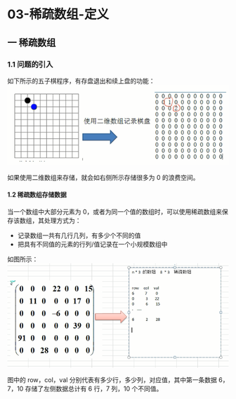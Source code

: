 # 03-稀疏数组-定义

## 一 稀疏数组

### 1.1 问题的引入

如下所示的五子棋程序，有存盘退出和续上盘的功能：  
![稀疏数组](../images/structure/array-03.png)

如果使用二维数组来存储，就会如右侧所示存储很多为 0 的浪费空间。

#### 1.2 稀疏数组存储数据

当一个数组中大部分元素为 0，或者为同一个值的数组时，可以使用稀疏数组来保存该数组，其处理方式为：

- 记录数组一共有几行几列，有多少个不同的值
- 把具有不同值的元素的行列/值记录在一个小规模数组中

如图所示：  
![稀疏数组](../images/structure/array-04.png)

图中的 row，col，val 分别代表有多少行，多少列，对应值，其中第一条数据 6，7，10 存储了左侧数据总计有 6 行，7 列，10 个不同值。
